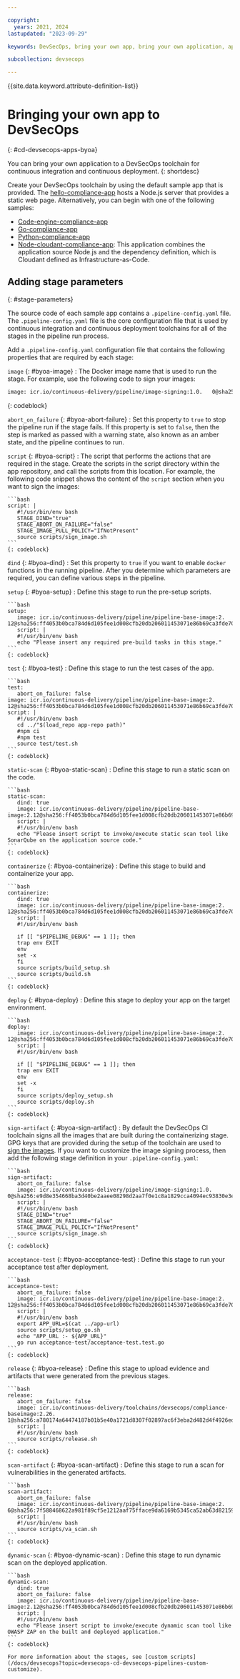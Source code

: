 ```yaml
---

copyright:
  years: 2021, 2024
lastupdated: "2023-09-29"

keywords: DevSecOps, bring your own app, bring your own application, app, application, microservice

subcollection: devsecops

---
```


{{site.data.keyword.attribute-definition-list}}

# Bringing your own app to DevSecOps
{: #cd-devsecops-apps-byoa}

You can bring your own application to a DevSecOps toolchain for continuous integration and continuous deployment.
{: shortdesc}

Create your DevSecOps toolchain by using the default sample app that is provided. The [hello-compliance-app](https://us-south.git.cloud.ibm.com/open-toolchain/hello-compliance-app) hosts a Node.js server that provides a static web page. Alternatively, you can begin with one of the following samples:

- [Code-engine-compliance-app](https://us-south.git.cloud.ibm.com/open-toolchain/code-engine-compliance-app)
- [Go-compliance-app](https://us-south.git.cloud.ibm.com/open-toolchain/go-gin-compliance-app)
- [Python-compliance-app](https://us-south.git.cloud.ibm.com/open-toolchain/python-compliance-app)
- [Node-cloudant-compliance-app](https://us-south.git.cloud.ibm.com/open-toolchain/node-cloudant-compliance-app): This application combines the application source Node.js and the dependency definition, which is Cloudant defined as Infrastructure-as-Code.

## Adding stage parameters
{: #stage-parameters}

The source code of each sample app contains a `.pipeline-config.yaml` file. The `.pipeline-config.yaml` file is the core configuration file that is used by continuous integration and continuous deployment toolchains for all of the stages in the pipeline run process.

Add a `.pipeline-config.yaml` configuration file that contains the following properties that are required by each stage:

`image` {: #byoa-image}
:   The Docker image name that is used to run the stage. For example, use the following code to sign your images:

   ```bash
   image: icr.io/continuous-delivery/pipeline/image-signing:1.0.   0@sha256:e9d8e354668ba3d40be2aaee08298d2aa7f0e1c8a1829cca4094ec93830e3e6a
   ```
   {: codeblock}

`abort_on_failure` {: #byoa-abort-failure}
:   Set this property to `true` to stop the pipeline run if the stage fails. If this property is set to `false`, then the step is marked as passed with a warning state, also known as an amber state, and the pipeline continues to run.

`script` {: #byoa-script}
:   The script that performs the actions that are required in the stage. Create the scripts in the script directory within the app repository, and call the scripts from this location. For example, the following code snippet shows the content of the `script` section when you want to sign the images:

    ```bash
    script: |
       #!/usr/bin/env bash
       STAGE_DIND="true"
       STAGE_ABORT_ON_FAILURE="false"
       STAGE_IMAGE_PULL_POLICY="IfNotPresent"
       source scripts/sign_image.sh
    ```
    {: codeblock}

`dind` {: #byoa-dind}
:   Set this property to `true` if you want to enable `docker` functions in the running pipeline. After you determine which parameters are required, you can define various steps in the pipeline.

`setup` {: #byoa-setup}
:   Define this stage to run the pre-setup scripts.

    ```bash
    setup:
       image: icr.io/continuous-delivery/pipeline/pipeline-base-image:2.      12@sha256:ff4053b0bca784d6d105fee1d008cfb20db206011453071e86b69ca3fde706a4
       script: |
       #!/usr/bin/env bash
       echo "Please insert any required pre-build tasks in this stage."
    ```
    {: codeblock}

`test` {: #byoa-test}
:   Define this stage to run the test cases of the app.

    ```bash
    test:
       abort_on_failure: false
    image: icr.io/continuous-delivery/pipeline/pipeline-base-image:2.      12@sha256:ff4053b0bca784d6d105fee1d008cfb20db206011453071e86b69ca3fde706a4
    script: |
       #!/usr/bin/env bash
       cd ../"$(load_repo app-repo path)"
       #npm ci
       #npm test
       source test/test.sh
    ```
    {: codeblock}

`static-scan` {: #byoa-static-scan}
:   Define this stage to run a static scan on the code.

    ```bash
    static-scan:
       dind: true
       image: icr.io/continuous-delivery/pipeline/pipeline-base-image:2.12@sha256:ff4053b0bca784d6d105fee1d008cfb20db206011453071e86b69ca3fde706a4
       script: |
       #!/usr/bin/env bash
       echo "Please insert script to invoke/execute static scan tool like SonarQube on the application source code."
    ```
    {: codeblock}

`containerize` {: #byoa-containerize}
:   Define this stage to build and containerize your app.

    ```bash
    containerize:
       dind: true
       image: icr.io/continuous-delivery/pipeline/pipeline-base-image:2.      12@sha256:ff4053b0bca784d6d105fee1d008cfb20db206011453071e86b69ca3fde706a4
       script: |
       #!/usr/bin/env bash

       if [[ "$PIPELINE_DEBUG" == 1 ]]; then
       trap env EXIT
       env
       set -x
       fi
       source scripts/build_setup.sh
       source scripts/build.sh
    ```
    {: codeblock}

`deploy` {: #byoa-deploy}
:   Define this stage to deploy your app on the target environment.

    ```bash
    deploy:
       image: icr.io/continuous-delivery/pipeline/pipeline-base-image:2.      12@sha256:ff4053b0bca784d6d105fee1d008cfb20db206011453071e86b69ca3fde706a4
       script: |
       #!/usr/bin/env bash

       if [[ "$PIPELINE_DEBUG" == 1 ]]; then
       trap env EXIT
       env
       set -x
       fi
       source scripts/deploy_setup.sh
       source scripts/deploy.sh
    ```
    {: codeblock}

`sign-artifact` {: #byoa-sign-artifact}
:   By default the DevSecOps CI toolchain signs all the images that are built during the containerizing stage. GPG keys that are provided during the setup of the toolchain are used to [sign the images](https://github.com/containers/skopeo/blob/main/docs/skopeo-copy.1.md). If you want to customize the image signing process, then add the following stage definition in your `.pipeline-config.yaml`:

    ```bash
    sign-artifact:
       abort_on_failure: false
       image: icr.io/continuous-delivery/pipeline/image-signing:1.0.      0@sha256:e9d8e354668ba3d40be2aaee08298d2aa7f0e1c8a1829cca4094ec93830e3e6a
       script: |
       #!/usr/bin/env bash
       STAGE_DIND="true"
       STAGE_ABORT_ON_FAILURE="false"
       STAGE_IMAGE_PULL_POLICY="IfNotPresent"
       source scripts/sign_image.sh
    ```
    {: codeblock}

`acceptance-test` {: #byoa-acceptance-test}
:   Define this stage to run your acceptance test after deployment.

    ```bash
    acceptance-test:
       abort_on_failure: false
       image: icr.io/continuous-delivery/pipeline/pipeline-base-image:2.      12@sha256:ff4053b0bca784d6d105fee1d008cfb20db206011453071e86b69ca3fde706a4
       script: |
       #!/usr/bin/env bash
       export APP_URL=$(cat ../app-url)
       source scripts/setup_go.sh
       echo "APP_URL :- ${APP_URL}"
       go run acceptance-test/acceptance-test.test.go
    ```
    {: codeblock}

`release` {: #byoa-release}
:   Define this stage to upload evidence and artifacts that were generated from the previous stages.

    ```bash
    release:
       abort_on_failure: false
       image: icr.io/continuous-delivery/toolchains/devsecops/compliance-baseimage:2.26.      1@sha256:a780174a64474187b01b5e40a1721d8307f02897ac6f3eba2d482d4f4926edf1
       script: |
       #!/usr/bin/env bash
       source scripts/release.sh
    ```
    {: codeblock}

`scan-artifact` {: #byoa-scan-artifact}
:   Define this stage to run a scan for vulnerabilities in the generated artifacts.

    ```bash
    scan-artifact:
       abort_on_failure: false
       image: icr.io/continuous-delivery/pipeline/pipeline-base-image:2.      6@sha256:7f588468622a981f89cf5e1212aaf75fface9da6169b5345ca52ab63d8215907
       script: |
       #!/usr/bin/env bash
       source scripts/va_scan.sh
    ```
    {: codeblock}

`dynamic-scan` {: #byoa-dynamic-scan}
:   Define this stage to run dynamic scan on the deployed application.

    ```bash
    dynamic-scan:
       dind: true
       abort_on_failure: false
       image: icr.io/continuous-delivery/pipeline/pipeline-base-image:2.12@sha256:ff4053b0bca784d6d105fee1d008cfb20db206011453071e86b69ca3fde706a4
       script: |
       #!/usr/bin/env bash
       echo "Please insert script to invoke/execute dynamic scan tool like OWASP ZAP on the built and deployed application."
    ```
    {: codeblock}

    For more information about the stages, see [custom scripts](/docs/devsecops?topic=devsecops-cd-devsecops-pipelines-custom-customize).
